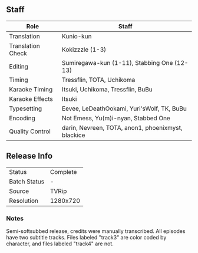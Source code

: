 ## Staff

| Role              | Staff                                              |
|-------------------|----------------------------------------------------|
| Translation       | Kunio-kun                                          |
| Translation Check | Kokizzzle (1-3)                                    |
| Editing           | Sumiregawa-kun (1-11), Stabbing One (12-13)        |
| Timing            | Tressflin, TOTA, Uchikoma                          |
| Karaoke Timing    | Itsuki, Uchikoma, Tressflin, BuBu                  |
| Karaoke Effects   | Itsuki                                             |
| Typesetting       | Eevee, LeDeathOokami, Yuri'sWolf, TK, BuBu         |
| Encoding          | Not Emess, Yu(m)i-nyan, Stabbed One                |
| Quality Control   | darin, Nevreen, TOTA, anon1, phoenixmyst, blackice |

## Release Info

|              |             |
|--------------|-------------|
| Status       | Complete    |
| Batch Status | -           |
| Source       | TVRip       |
| Resolution   | 1280x720    |

### Notes

Semi-softsubbed release, credits were manually transcribed. All episodes have two subtitle tracks. Files labeled "track3" are color coded by character, and files labeled "track4" are not.
